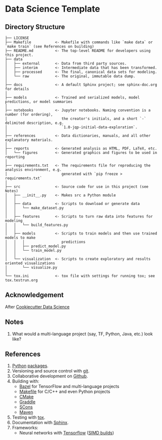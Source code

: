 # Data Science Template

## Directory Structure
```text
├── LICENSE
├── Makefile           <- Makefile with commands like `make data` or `make train` (see References on building)
├── README.md          <- The top-level README for developers using this project.
├── data
│   ├── external       <- Data from third party sources.
│   ├── interim        <- Intermediate data that has been transformed.
│   ├── processed      <- The final, canonical data sets for modeling.
│   └── raw            <- The original, immutable data dump.
│
├── docs               <- A default Sphinx project; see sphinx-doc.org for details
│
├── models             <- Trained and serialized models, model predictions, or model summaries
│
├── notebooks          <- Jupyter notebooks. Naming convention is a number (for ordering),
│                         the creator's initials, and a short `-` delimited description, e.g.
│                         `1.0-jqp-initial-data-exploration`.
│
├── references         <- Data dictionaries, manuals, and all other explanatory materials.
│
├── reports            <- Generated analysis as HTML, PDF, LaTeX, etc.
│   └── figures        <- Generated graphics and figures to be used in reporting
│
├── requirements.txt   <- The requirements file for reproducing the analysis environment, e.g.
│                         generated with `pip freeze > requirements.txt`
│
├── src                <- Source code for use in this project (see Notes)
│   ├── __init__.py    <- Makes src a Python module
│   │
│   ├── data           <- Scripts to download or generate data
│   │   └── make_dataset.py
│   │
│   ├── features       <- Scripts to turn raw data into features for modeling
│   │   └── build_features.py
│   │
│   ├── models         <- Scripts to train models and then use trained models to make
│   │   │                 predictions
│   │   ├── predict_model.py
│   │   └── train_model.py
│   │
│   └── visualization  <- Scripts to create exploratory and results oriented visualizations
│       └── visualize.py
│
└── tox.ini            <- tox file with settings for running tox; see tox.testrun.org
```

## Acknowledgement

After [Cookiecutter Data Science](https://drivendata.github.io/cookiecutter-data-science/#directory-structure)

## Notes

1. What would a multi-language project (say, TF, Python, Java, etc.) look like?

## References

1. [Python](https://stackoverflow.com/questions/448271/what-is-init-py-for) [packages](https://docs.python.org/3/tutorial/modules.html#packages).
2. Versioning and source control with [git](https://git-scm.com/).
3. Collaborative development on [Github](https://github.com).
4. Building with:
    * [Bazel](https://bazel.build) for TensorFlow and multi-language projects
    * [Makefile](https://www.google.com/search?q=python+Makefile&oq=python+Makefile&aqs=chrome..69i57j69i61j69i60j69i65l2j69i60.3508j0j7&sourceid=chrome&ie=UTF-8) for C/C++ and even Python projects
    * [CMake](https://cmake.org/)
    * [Graddle](https://gradle.org/)
    * [SCons](http://www.scons.org/)
    * [Maven](https://maven.apache.org/)
6. Testing with [tox](https://tox.readthedocs.io/en/latest/).
7. Documentation with [Sphinx](http://sphinx-doc.org).
8. Frameworks:
    * Neural networks with [Tensorflow](https://www.tensorflow.org/) ([SIMD builds](https://github.com/lakshayg/tensorflow-build))
